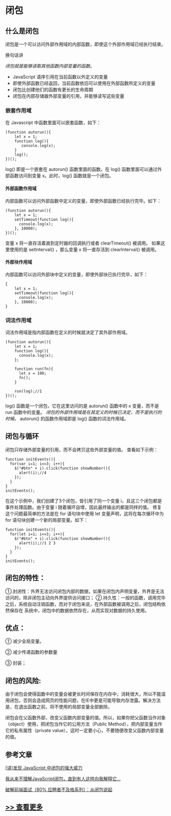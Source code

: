 # 闭包
## 什么是闭包 
闭包是一个可以访问外部作用域的内部函数，即使这个外部作用域已经执行结束。

换句话讲

*闭包就是能够读取其他函数内部变量的函数。*

* JavaScript 语序引用在当前函数以外定义的变量
* 即使外部函数已经返回，当前函数依旧可以使用在外部函数所定义的变量
* 闭包比创建他们的函数有更长的生命周期
* 闭包在内部存储器外部变量的引用，并能够读写这些变量

### 嵌套作用域
在 Javascript 中函数里面可以嵌套函数，如下：
```JS
(function autorun(){
    let x = 1;
    function log(){ 
       console.log(x); 
    }
    log();
})();
```
log() 即是一个嵌套在 autorun() 函数里面的函数。在 log() 函数里面可以通过外部函数访问到变量 x。此时，log() 函数就是一个闭包。

#### 外部函数作用域
内部函数可以访问外部函数中定义的变量，即使外部函数已经执行完毕。如下：

```JS
(function autorun(){
    let x = 1;
    setTimeout(function log(){
      console.log(x);
    }, 10000);
})();

```
变量 x 将一直存活着直到定时器的回调执行或者 clearTimeout() 被调用。 如果这里使用的是 setInterval() ，那么变量 x 将一直存活到 clearInterval() 被调用。

#### 外部块作用域
内部函数可以访问外部块中定义的变量，即使外部块已执行完毕，如下：

```JS
{
    let x = 1;
    setTimeout(function log(){
      console.log(x);
    }, 10000);
}

```
### 词法作用域
词法作用域是指内部函数在定义的时候就决定了其外部作用域。
```JS
(function autorun(){
    let x = 1;
    function log(){
      console.log(x);
    };
    
    function run(fn){
      let x = 100;
      fn();
    }
    
    run(log);//1
})();

```
log() 函数是一个闭包，它在这里访问的是 autorun() 函数中的 x 变量，而不是 run 函数中的变量。
*闭包的外部作用域是在其定义的时候已决定，而不是执行的时候。*
autorun() 的函数作用域即是 log() 函数的词法作用域。


## 闭包与循环
闭包只存储外部变量的引用，而不会拷贝这些外部变量的值。 查看如下示例：

```JS
function initEvents(){
  for(var i=1; i<=3; i++){
    $("#btn" + i).click(function showNumber(){
      alert(i);//4
    });
  }
}
initEvents();

```
在这个示例中，我们创建了3个闭包，皆引用了同一个变量 i，且这三个闭包都是事件处理函数。由于变量 i 随着循环自增，因此最终输出的都是同样的值。
修复这个问题最简单的方法是在 for 语句块中使用 let 变量声明，这将在每次循环中为 for 语句块创建一个新的局部变量。如下：

```JS
function initEvents(){
  for(let i=1; i<=3; i++){
    $("#btn" + i).click(function showNumber(){
      alert(i);//1 2 3
    });
  }
}
initEvents();

```
## 闭包的特性：

①.封闭性：外界无法访问闭包内部的数据，如果在闭包内声明变量，外界是无法访问的，除非闭包主动向外界提供访问接口；
②.持久性：一般的函数，调用完毕之后，系统自动注销函数，而对于闭包来说，在外部函数被调用之后，闭包结构依然保存在
系统中，闭包中的数据依然存在，从而实现对数据的持久使用。

## 优点：

① 减少全局变量。

② 减少传递函数的参数量

③ 封装；

## 闭包的风险:

 由于闭包会使得函数中的变量会被更长时间保存在内存中，消耗很大，所以不能滥用闭包，否则会造成网页的性能问题，在IE中更是可能导致内存泄露。解决方法是，在退出函数之前，将不使用的局部变量全部删除。

闭包会在父函数外部，改变父函数内部变量的值。所以，如果你把父函数当作对象（object）使用，把闭包当作它的公用方法（Public Method），把内部变量当作它的私有属性（private value），这时一定要小心，不要随便改变父函数内部变量的值。

## 参考文章

[[译]发现 JavaScript 中闭包的强大威力](https://juejin.im/post/6844903769646317576)

[我从来不理解JavaScript闭包，直到有人这样向我解释它...](https://zhuanlan.zhihu.com/p/56490498)

[破解前端面试（80% 应聘者不及格系列）：从闭包说起](https://juejin.im/post/6844903474212143117#heading-0)

## [>> 查看更多](../README.md)